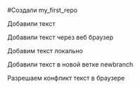 #Создали my_first_repo 


Добавили текст

Добавили текст через веб браузер

Добавим текст локально

Добавили текст в новой ветке newbranch

Разрешаем конфликт текст в браузере
